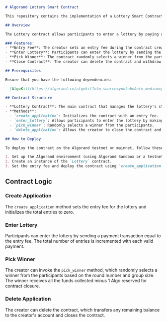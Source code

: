 ```markdown
# Algorand Lottery Smart Contract

This repository contains the implementation of a Lottery Smart Contract on the Algorand blockchain, developed using Algorand Python (`algoPy`) and following the ARC4 standard.

## Overview

The Lottery contract allows participants to enter a lottery by paying a specified entry fee. The contract owner (creator) can then select a random winner, who will receive the accumulated funds minus a small balance retained in the contract. The contract also includes methods for creating and deleting the application.

### Features:
- **Entry Fee**: The creator sets an entry fee during the contract creation.
- **Enter Lottery**: Participants can enter the lottery by sending the required payment.
- **Pick Winner**: The contract randomly selects a winner from the participants.
- **Close Contract**: The creator can delete the contract and withdraw any remaining funds.

## Prerequisites

Ensure that you have the following dependencies:

- [AlgoKit](https://algorand.co/algokit?utm_source=youtube&utm_medium=youtube&utm_campaign=codeeateryard&utm_content=download)

## Contract Structure

- **Lottery Contract**: The main contract that manages the lottery's state and logic.
- **Methods**:
  - `create_application`: Initializes the contract with an entry fee.
  - `enter_lottery`: Allows participants to enter the lottery by making a payment.
  - `pick_winner`: Randomly selects a winner from the participants.
  - `delete_application`: Allows the creator to close the contract and withdraw any remaining funds.

## How to Deploy

To deploy the contract on the Algorand testnet or mainnet, follow these steps:

1. Set up the Algorand environment (using Algorand Sandbox or a testnet account).
2. Create an instance of the `Lottery` contract.
3. Set the entry fee and deploy the contract using `create_application` method.
```

## Contract Logic

### Create Application

The `create_application` method sets the entry fee for the lottery and initializes the total entries to zero.

### Enter Lottery

Participants can enter the lottery by sending a payment transaction equal to the entry fee. The total number of entries is incremented with each valid payment.

### Pick Winner

The creator can invoke the `pick_winner` method, which randomly selects a winner from the participants based on the round number and group size. The winner receives all the funds collected minus 1 Algo reserved for contract closure.

### Delete Application

The creator can delete the contract, which transfers any remaining balance to the creator's account and closes the contract.
